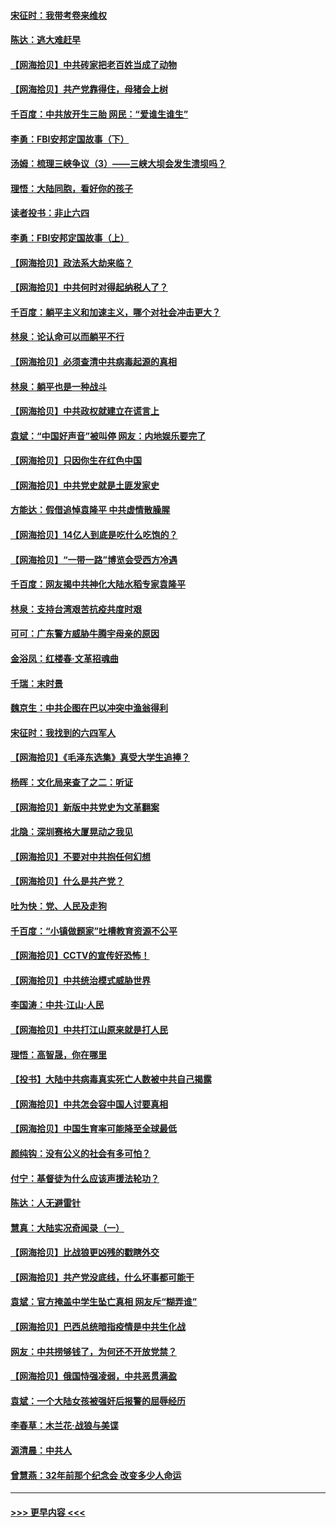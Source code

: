 #### [宋征时：我带考卷来维权](../pages/nsc993/n12994088.md?t=06030552) 
#### [陈达：逃大难赶早](../pages/nsc993/n12993569.md?t=06030552) 
#### [【网海拾贝】中共砖家把老百姓当成了动物](../pages/nsc993/n12993483.md?t=06030552) 
#### [【网海拾贝】共产党靠得住，母猪会上树](../pages/nsc993/n12990730.md?t=06030552) 
#### [千百度：中共放开生三胎 网民：“爱谁生谁生”](../pages/nsc993/n12990644.md?t=06030552) 
#### [李勇：FBI安邦定国故事（下）](../pages/nsc993/n12987854.md?t=06030552) 
#### [汤姆：梳理三峡争议（3）——三峡大坝会发生溃坝吗？](../pages/nsc993/n12989806.md?t=06030552) 
#### [理悟：大陆同胞，看好你的孩子](../pages/nsc993/n12989778.md?t=06030552) 
#### [读者投书：非止六四](../pages/nsc993/n12989673.md?t=06030552) 
#### [李勇：FBI安邦定国故事（上）](../pages/nsc993/n12987749.md?t=06030552) 
#### [【网海拾贝】政法系大劫来临？](../pages/nsc993/n12987596.md?t=06030552) 
#### [【网海拾贝】中共何时对得起纳税人了？](../pages/nsc993/n12985578.md?t=06030552) 
#### [千百度：躺平主义和加速主义，哪个对社会冲击更大？](../pages/nsc993/n12985512.md?t=06030552) 
#### [林泉：论认命可以而躺平不行](../pages/nsc993/n12985505.md?t=06030552) 
#### [【网海拾贝】必须查清中共病毒起源的真相](../pages/nsc993/n12984276.md?t=06030552) 
#### [林泉：躺平也是一种战斗](../pages/nsc993/n12984194.md?t=06030552) 
#### [【网海拾贝】中共政权就建立在谎言上](../pages/nsc993/n12981880.md?t=06030552) 
#### [袁斌：“中国好声音”被叫停 网友：内地娱乐要完了](../pages/nsc993/n12981826.md?t=06030552) 
#### [【网海拾贝】只因你生在红色中国](../pages/nsc993/n12979096.md?t=06030552) 
#### [【网海拾贝】中共党史就是土匪发家史](../pages/nsc993/n12976478.md?t=06030552) 
#### [方能达：假借追悼袁隆平 中共虚情散臊腥](../pages/nsc993/n12976396.md?t=06030552) 
#### [【网海拾贝】14亿人到底是吃什么吃饱的？](../pages/nsc993/n12974125.md?t=06030552) 
#### [【网海拾贝】“一带一路”博览会受西方冷遇](../pages/nsc993/n12971787.md?t=06030552) 
#### [千百度：网友揭中共神化大陆水稻专家袁隆平](../pages/nsc993/n12971733.md?t=06030552) 
#### [林泉：支持台湾艰苦抗疫共度时艰](../pages/nsc993/n12971350.md?t=06030552) 
#### [可可：广东警方威胁牛腾宇母亲的原因](../pages/nsc993/n12971100.md?t=06030552) 
#### [金浴凤：红楼春·文革招魂曲](../pages/nsc993/n12970354.md?t=06030552) 
#### [千瑞：末时景](../pages/nsc993/n12970337.md?t=06030552) 
#### [魏京生：中共企图在巴以冲突中渔翁得利](../pages/nsc993/n12970286.md?t=06030552) 
#### [宋征时：我找到的六四军人](../pages/nsc993/n12970213.md?t=06030552) 
#### [【网海拾贝】《毛泽东选集》真受大学生追捧？](../pages/nsc993/n12968779.md?t=06030552) 
#### [杨晖：文化局来查了之二：听证](../pages/nsc993/n12966528.md?t=06030552) 
#### [【网海拾贝】新版中共党史为文革翻案](../pages/nsc993/n12967526.md?t=06030552) 
#### [北隐：深圳赛格大厦晃动之我见](../pages/nsc993/n12967393.md?t=06030552) 
#### [【网海拾贝】不要对中共抱任何幻想](../pages/nsc993/n12965222.md?t=06030552) 
#### [【网海拾贝】什么是共产党？](../pages/nsc993/n12962781.md?t=06030552) 
#### [吐为快：党、人民及走狗](../pages/nsc993/n12962747.md?t=06030552) 
#### [千百度：“小镇做题家”吐槽教育资源不公平](../pages/nsc993/n12962705.md?t=06030552) 
#### [【网海拾贝】CCTV的宣传好恐怖！](../pages/nsc993/n12959984.md?t=06030552) 
#### [【网海拾贝】中共统治模式威胁世界](../pages/nsc993/n12957622.md?t=06030552) 
#### [李国涛：中共‧江山‧人民](../pages/nsc993/n12957502.md?t=06030552) 
#### [【网海拾贝】中共打江山原来就是打人民](../pages/nsc993/n12954345.md?t=06030552) 
#### [理悟：高智晟，你在哪里](../pages/nsc993/n12953115.md?t=06030552) 
#### [【投书】大陆中共病毒真实死亡人数被中共自己揭露](../pages/nsc993/n12953050.md?t=06030552) 
#### [【网海拾贝】中共怎会容中国人讨要真相](../pages/nsc993/n12952161.md?t=06030552) 
#### [【网海拾贝】中国生育率可能降至全球最低](../pages/nsc993/n12948793.md?t=06030552) 
#### [颜纯钩：没有公义的社会有多可怕？](../pages/nsc993/n12947626.md?t=06030552) 
#### [付宁：基督徒为什么应该声援法轮功？](../pages/nsc993/n12947233.md?t=06030552) 
#### [陈达：人无避雷针](../pages/nsc993/n12947098.md?t=06030552) 
#### [慧真：大陆实况奇闻录（一）](../pages/nsc993/n12945811.md?t=06030552) 
#### [【网海拾贝】比战狼更凶残的戳瞎外交](../pages/nsc993/n12945717.md?t=06030552) 
#### [【网海拾贝】共产党没底线，什么坏事都可能干](../pages/nsc993/n12942090.md?t=06030552) 
#### [袁斌：官方掩盖中学生坠亡真相 网友斥“糊弄谁”](../pages/nsc993/n12942029.md?t=06030552) 
#### [【网海拾贝】巴西总统暗指疫情是中共生化战](../pages/nsc993/n12938999.md?t=06030552) 
#### [网友：中共捞够钱了，为何还不开放党禁？](../pages/nsc993/n12938952.md?t=06030552) 
#### [【网海拾贝】俄国恃强凌弱，中共恶贯满盈](../pages/nsc993/n12936626.md?t=06030552) 
#### [袁斌：一个大陆女孩被强奸后报警的屈辱经历](../pages/nsc993/n12936547.md?t=06030552) 
#### [李春草：木兰花·战狼与美谍](../pages/nsc993/n12935995.md?t=06030552) 
#### [源清晨：中共人](../pages/nsc993/n12935589.md?t=06030552) 
#### [曾慧燕：32年前那个纪念会 改变多少人命运](../pages/nsc993/n12934233.md?t=06030552) 

----
#### [ >>> 更早内容 <<< ](../indexes/nsc993-earlier.md)
